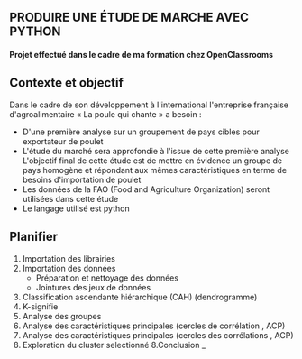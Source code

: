 ##  PRODUIRE UNE ÉTUDE DE MARCHE AVEC PYTHON
####  Projet effectué dans le cadre de ma formation chez OpenClassrooms
##  Contexte et objectif
Dans le cadre de son développement à l'international l'entreprise française d'agroalimentaire « La poule qui chante » a besoin :
- D'une première analyse sur un groupement de pays cibles pour exportateur de poulet
- L'étude du marché sera approfondie à l'issue de cette première analyse
L'objectif final de cette étude est de mettre en évidence un groupe de pays homogène et répondant aux mêmes caractéristiques en terme de besoins d'importation de poulet
- Les données de la FAO (Food and Agriculture Organization) seront utilisées dans cette étude
- Le langage utilisé est python
##  Planifier
1. Importation des librairies
2. Importation des données
     - Préparation et nettoyage des données
     - Jointures des jeux de données
3. Classification ascendante hiérarchique (CAH) (dendrogramme)
4. K-signifie
5. Analyse des groupes
6. Analyse des caractéristiques principales (cercles de corrélation , ACP)
6. Analyse des caractéristiques principales (cercles des corrélations , ACP)
7. Exploration du cluster selectionné
8.Conclusion _
